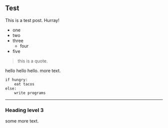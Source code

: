 ## Test

This is a test post. Hurray!

* one
* two
* three
    * four
* five

> this is a quote.

hello hello hello. more text.

    if hungry:
        eat tacos
    else:
        write programs

---

### Heading level 3

some more text.
